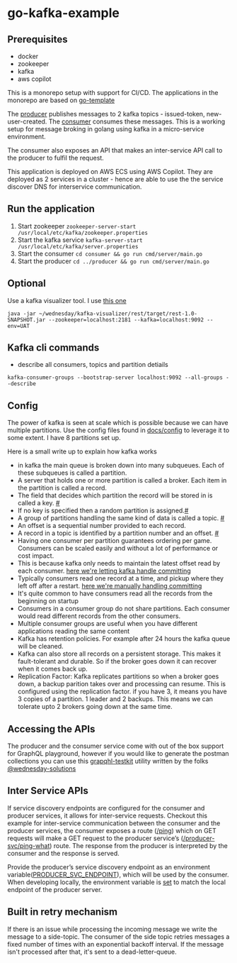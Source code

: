 # go-kafka-example


## Prerequisites


- docker
- zookeeper
- kafka
- aws copilot 

This is a monorepo setup with support for CI/CD. The applications in the monorepo are based on [go-template](https://github.com/wednesday-solutions/go-template)

The [producer](./producer) publishes messages to 2 kafka topics - issued-token, new-user-created. The [consumer](./consumer) consumes these messages. This is a working setup for message broking in golang using kafka in a micro-service environment.

The consumer also exposes an API that makes an inter-service API call to the producer to fulfil the request. 

This application is deployed on AWS ECS using AWS Copilot. They are deployed as 2 services in a cluster - hence are able to use the the service discover DNS for interservice communication. 

## Run the application

1. Start zookeeper
        ```
        zookeeper-server-start /usr/local/etc/kafka/zookeeper.properties
        ```
2. Start the kafka service
        ```
        kafka-server-start /usr/local/etc/kafka/server.properties
        ```
3. Start the consumer 
        ```
        cd consumer &&
        go run cmd/server/main.go
        ```
4. Start the producer
        ```
        cd ../producer &&
        go run cmd/server/main.go
        ```


## Optional

Use a kafka visualizer tool. I use [this one](https://github.com/manasb-uoe/kafka-visualizer/) 

```
java -jar ~/wednesday/kafka-visualizer/rest/target/rest-1.0-SNAPSHOT.jar --zookeeper=localhost:2181 --kafka=localhost:9092 --env=UAT
```

## Kafka cli commands

- describe all consumers, topics and partition detiails
```
kafka-consumer-groups --bootstrap-server localhost:9092 --all-groups --describe
```

## Config

The power of kafka is seen at scale which is possible because we can have multiple partitions. 
Use the config files found in [docs/config](./docs/config/) to leverage it to some extent. I have 8 partitions set up.

Here is a small write up to explain how kafka works

- in kafka the main queue is broken down into many subqueues. Each of these subqueues is called a partition.
- A server that holds one or more partition is called a broker. Each item in the partition is called a record.
- The field that decides which partition the record will be stored in is called a key. [#](./producer/pkg/utl/kafkaservice/kafka.go#L21)
- If no key is specified then a random partition is assigned.[#](./producer/pkg/utl/kafkaservice/kafka.go#L27)
- A group of partitions handling the same kind of data is called a topic. [#](./producer/pkg/utl/kafkaservice/kafka.go#L43)
- An offset is a sequential number provided to each record.
- A record in a topic is identified by a partition number and an offset. [#](./consumer/pkg/utl/kafkaservice/kafka.go#L51)
- Having one consumer per partition guarantees ordering per game. Consumers can be scaled easily and without a lot of performance or cost impact.
- This is because kafka only needs to maintain the latest offset read by each consumer. [here we're letting kafka handle committing](./consumer/pkg/utl/kafkaservice/kafka.go#L70)
- Typically consumers read one record at a time, and pickup where they left off after a restart. [here we're manually handling committing](./consumer/pkg/utl/kafkaservice/kafka.go#L35)
- It's  quite common to have consumers read all the records from the beginning on startup
- Consumers in a consumer group do not share partitions. Each consumer would read different records from the other consumers.
- Multiple consumer groups are useful when you have different applications reading the same content
- Kafka has retention policies. For example after 24 hours the kafka queue will be cleaned.
- Kafka can also store all records on a persistent storage. This makes it fault-tolerant and durable. So if the broker goes down it can recover when it comes back up.
- Replication Factor: Kafka replicates partitions so when a broker goes down, a backup parition takes over and processing can resume. This is configured using the replication factor. if you have 3, it means you have 3 copies of a partition. 1 leader and 2 backups. This means we can tolerate upto 2 brokers going down at the same time.


## Accessing the APIs

The producer and the consumer service come with out of the box support for GraphQL playground, however if you would like to generate the postman collections you can use this [grapqhl-testkit](https://www.npmjs.com/package/graphql-testkit) utility written by the folks [@wednesday-solutions](https://github.com/wednesday-solutions)

## Inter Service APIs

If service discovery endpoints are configured for the consumer and producer services, it allows for inter-service requests. Checkout this example for inter-service communication between the consumer and the  producer services, the consumer exposes a route ([/ping](https://github.com/wednesday-solutions/go-kafka-example/blob/main/consumer/internal/server/server.go#L25)) which on GET requests will make a GET request to the producer service’s ([/producer-svc/ping-what](https://github.com/wednesday-solutions/go-kafka-example/blob/main/producer/internal/server/server.go#L23)) route. The response from the producer is interpreted by the consumer and the response is served.

Provide the producer’s service discovery endpoint as an environment variable([PRODUCER_SVC_ENDPOINT](https://github.com/wednesday-solutions/go-kafka-example/blob/main/consumer/.env.develop#L24)), which will be used by the consumer. When developing locally, the environment variable is [set](https://github.com/wednesday-solutions/go-kafka-example/blob/main/consumer/.env.local#L28) to match the local endpoint of the producer server.

## Built in retry mechanism

If there is an issue while processing the incoming message we write the message to a side-topic. The consumer of the side topic retries messages a fixed number of times with an exponential backoff interval. If the message isn't processed after that, it's sent to a dead-letter-queue.